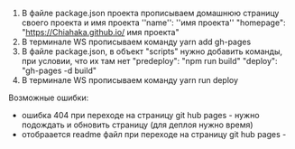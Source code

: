 1. В файле package.json проекта прописываем домашнюю страницу 
   своего проекта и имя проекта
        ''name'': ''имя проекта''
        "homepage": "https://Chiahaka.github.io/ имя проекта"
2. В терминале WS прописываем команду
        yarn add gh-pages
3. В файле package.json, в объект "scripts" нужно добавить команды, при условии, что их там нет
        "predeploy": "npm run build"
        "deploy": "gh-pages -d build" 
4. В терминале WS прописываем команду
        yarn run deploy

Возможные ошибки:
- ошибка 404  при переходе на страницу git hub pages - нужно подождать и обновить страницу (для деплоя нужно время) 
- отобраается readme файл  при переходе на страницу git hub pages - 